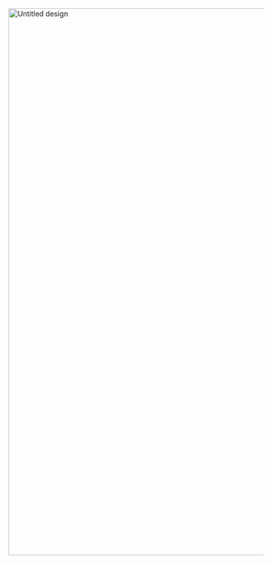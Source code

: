 <img width="1080" height="1080" alt="Untitled design" src="https://github.com/user-attachments/assets/88de4756-4269-4be8-8294-dc04fc39af62" />
